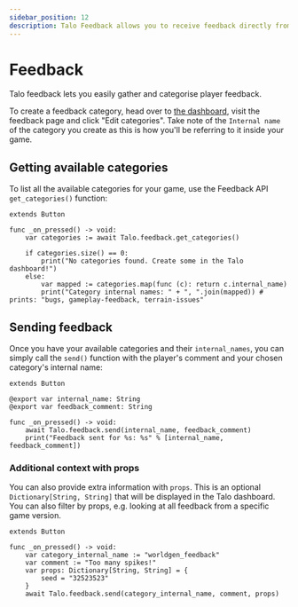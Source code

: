 ```yaml
---
sidebar_position: 12
description: Talo Feedback allows you to receive feedback directly from players in your Godot game. Feedback can be categorised, analysed and filtered to improve your game.
---
```


# Feedback

Talo feedback lets you easily gather and categorise player feedback.

To create a feedback category, head over to [the dashboard](https://dashboard.trytalo.com), visit the feedback page and click "Edit categories". Take note of the `Internal name` of the category you create as this is how you'll be referring to it inside your game.

## Getting available categories

To list all the available categories for your game, use the Feedback API `get_categories()` function:

```gdscript title="get_categories_button.gd"
extends Button

func _on_pressed() -> void:
	var categories := await Talo.feedback.get_categories()

  	if categories.size() == 0:
    	print("No categories found. Create some in the Talo dashboard!")
	else:
		var mapped := categories.map(func (c): return c.internal_name)
		print("Category internal names: " + ", ".join(mapped)) # prints: "bugs, gameplay-feedback, terrain-issues"
```

## Sending feedback

Once you have your available categories and their `internal_names`, you can simply call the `send()` function with the player's comment and your chosen category's internal name:

```gdscript title="send_feedback_button.gd"
extends Button

@export var internal_name: String
@export var feedback_comment: String

func _on_pressed() -> void:
	await Talo.feedback.send(internal_name, feedback_comment)
	print("Feedback sent for %s: %s" % [internal_name, feedback_comment])
```

### Additional context with props

You can also provide extra information with `props`. This is an optional `Dictionary[String, String]` that will be displayed in the Talo dashboard. You can also filter by props, e.g. looking at all feedback from a specific game version.

```gdscript
extends Button

func _on_pressed() -> void:
	var category_internal_name := "worldgen_feedback"
	var comment := "Too many spikes!"
	var props: Dictionary[String, String] = {
		seed = "32523523"
	}
	await Talo.feedback.send(category_internal_name, comment, props)
```

